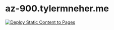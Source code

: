 # az-900.tylermneher.me
[![Deploy Static Content to Pages](https://github.com/tylermneher/az-900.tylermneher.me/actions/workflows/static.yml/badge.svg)](https://github.com/tylermneher/az-900.tylermneher.me/actions/workflows/static.yml)

